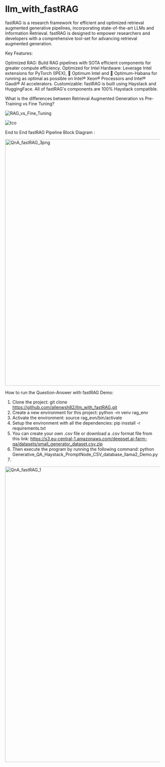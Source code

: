 # llm_with_fastRAG

fastRAG is a research framework for efficient and optimized retrieval augmented generative pipelines, incorporating state-of-the-art LLMs and Information Retrieval. fastRAG is designed to empower researchers and developers with a comprehensive tool-set for advancing retrieval augmented generation.

Key Features:

Optimized RAG: Build RAG pipelines with SOTA efficient components for greater compute efficiency.
Optimized for Intel Hardware: Leverage Intel extensions for PyTorch (IPEX), 🤗 Optimum Intel and 🤗 Optimum-Habana for running as optimal as possible on Intel® Xeon® Processors and Intel® Gaudi® AI accelerators.
Customizable: fastRAG is built using Haystack and HuggingFace. All of fastRAG's components are 100% Haystack compatible.

What is the differences between Retrieval Augmented Generation vs Pre-Training vs Fine Tuning?

![RAG_vs_Fine_Tuning](https://github.com/allenwsh82/llm_with_fastRAG/assets/44453417/dead4bd6-f317-454b-a074-a15e3ac8b267)

![tco](https://github.com/allenwsh82/llm_with_fastRAG/assets/44453417/b67059ee-f45d-4c5f-bad2-99dab9a33328)


End to End fastRAG Pipeline Block Diagram :

<img width="800" alt="QnA_fastRAG_3png" src="https://github.com/user-attachments/assets/7957cb01-fb21-4432-a79c-73f78c862cf5">

How to run the Question-Answer with fastRAG Demo:

1) Clone the project: git clone https://github.com/allenwsh82/llm_with_fastRAG.git
2) Create a new environment for this project: python -m venv rag_env
3) Activate the environment: source rag_evn/bin/activate
4) Setup the environment with all the dependencies: pip insstall -r requirements.txt
5) You can create your own .csv file or download a .csv format file from this link:
   https://s3.eu-central-1.amazonaws.com/deepset.ai-farm-qa/datasets/small_generator_dataset.csv.zip
6) Then execute the program by running the following command:
   python Generative_QA_Haystack_PromptNode_CSV_database_llama2_Demo.py
7) 

<img width="960" alt="QnA_fastRAG_1" src="https://github.com/user-attachments/assets/83cbdfbf-b946-4b37-ad37-b8250789f538">
